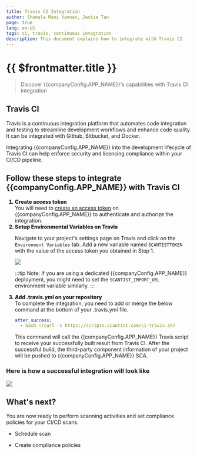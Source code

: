 ```yaml
---
title: Travis CI Integration
author: Shamala Mani Vannan, Jackie Tan
page: true
lang: en-US
tags: ci, travis, continuous integration
description: This document explains how to integrate with Travis CI
---
```


<script setup>
import { companyConfig } from '../../../../config/companyConfig.js'
</script>
<style scoped>
    ol>li {
        font-weight: 800;
    }
</style>

<ClientOnly>

# {{ $frontmatter.title }}

> Discover {{companyConfig.APP_NAME}}'s capabilities with Travis CI integration

## Travis CI

Travis is a continuous integration platform that automates code integration and testing to streamline development workflows and enhance code quality. It can be integrated with Github, Bitbucket, and Docker.

Integrating {{companyConfig.APP_NAME}} into the development lifecycle of Travis CI can help enforce security and licensing compliance within your CI/CD pipeline.

## Follow these steps to integrate {{companyConfig.APP_NAME}} with Travis CI

<ol>
<li>Create access token</li>
You will need to <a href="../../Management-and-Settings/Access-Tokens">create an access token</a> on {{companyConfig.APP_NAME}} to authenticate and authorize the integration.

<li>Setup Environmental Variables on Travis</li>

Navigate to your project's settings page on Travis and click on the `Environment Variables` tab. Add a new variable named `SCANTISTTOKEN` with the value of the access token you obtained in Step 1.

<img src="/images/Build-based-Scan-CICD-Pipeline/travis/step2.1.png" />

:::tip
Note: If you are using a dedicated {{companyConfig.APP_NAME}} deployment, you might need to set the `SCANTIST_IMPORT_URL` environment variable similarly.
:::

<li>Add .travis.yml on your repository</li>
To complete the integration, you need to add or merge the below command at the bottom of your .travis.yml file.

```yaml
after_success:
  - bash <(curl -s https://scripts.scantist.com/ci-travis.sh)
```

This command will call the {{companyConfig.APP_NAME}} Travis script to receive your successfully built result from Travis CI. After the successful build, the third-party component information of your project will be pushed to {{companyConfig.APP_NAME}} SCA.

</ol>

### Here is how a successful integration will look like

<img src="/images/Build-based-Scan-CICD-Pipeline/travis/successful.png" />

## What's next?

You are now ready to perform scanning activities and set compliance policies for your CI/CD scans.

- Schedule scan

- Create compliance policies

</ClientOnly>
